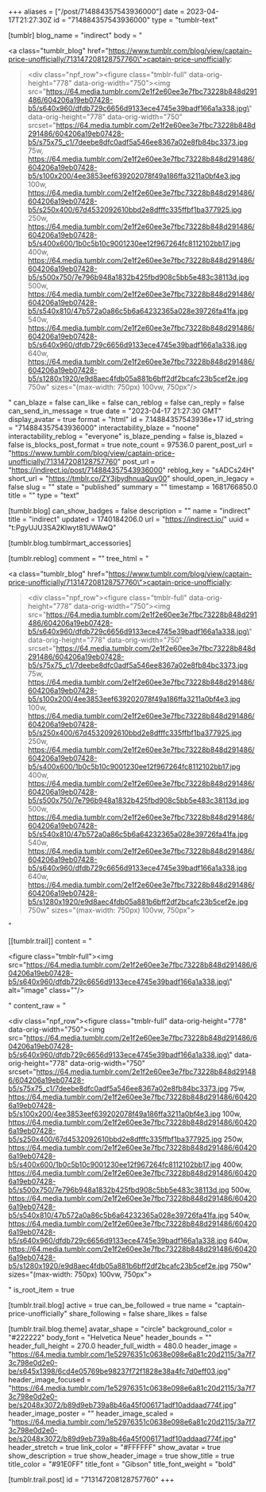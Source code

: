 +++
aliases = ["/post/714884357543936000"]
date = 2023-04-17T21:27:30Z
id = "714884357543936000"
type = "tumblr-text"

[tumblr]
blog_name = "indirect"
body = "<p><a class=\"tumblr_blog\" href=\"https://www.tumblr.com/blog/view/captain-price-unofficially/713147208128757760\">captain-price-unofficially</a>:</p><blockquote><div class=\"npf_row\"><figure class=\"tmblr-full\" data-orig-height=\"778\" data-orig-width=\"750\"><img src=\"https://64.media.tumblr.com/2e1f2e60ee3e7fbc73228b848d291486/604206a19eb07428-b5/s640x960/dfdb729c6656d9133ece4745e39badf166a1a338.jpg\" data-orig-height=\"778\" data-orig-width=\"750\" srcset=\"https://64.media.tumblr.com/2e1f2e60ee3e7fbc73228b848d291486/604206a19eb07428-b5/s75x75_c1/7deebe8dfc0adf5a546ee8367a02e8fb84bc3373.jpg 75w, https://64.media.tumblr.com/2e1f2e60ee3e7fbc73228b848d291486/604206a19eb07428-b5/s100x200/4ee3853eef639202078f49a186ffa3211a0bf4e3.jpg 100w, https://64.media.tumblr.com/2e1f2e60ee3e7fbc73228b848d291486/604206a19eb07428-b5/s250x400/67d4532092610bbd2e8dfffc335ffbf1ba377925.jpg 250w, https://64.media.tumblr.com/2e1f2e60ee3e7fbc73228b848d291486/604206a19eb07428-b5/s400x600/1b0c5b10c9001230ee12f967264fc8112102bb17.jpg 400w, https://64.media.tumblr.com/2e1f2e60ee3e7fbc73228b848d291486/604206a19eb07428-b5/s500x750/7e796b948a1832b425fbd908c5bb5e483c38113d.jpg 500w, https://64.media.tumblr.com/2e1f2e60ee3e7fbc73228b848d291486/604206a19eb07428-b5/s540x810/47b572a0a86c5b6a64232365a028e39726fa41fa.jpg 540w, https://64.media.tumblr.com/2e1f2e60ee3e7fbc73228b848d291486/604206a19eb07428-b5/s640x960/dfdb729c6656d9133ece4745e39badf166a1a338.jpg 640w, https://64.media.tumblr.com/2e1f2e60ee3e7fbc73228b848d291486/604206a19eb07428-b5/s1280x1920/e9d8aec4fdb05a881b6bff2df2bcafc23b5cef2e.jpg 750w\" sizes=\"(max-width: 750px) 100vw, 750px\"/></figure></div></blockquote>"
can_blaze = false
can_like = false
can_reblog = false
can_reply = false
can_send_in_message = true
date = "2023-04-17 21:27:30 GMT"
display_avatar = true
format = "html"
id = 7.14884357543936e+17
id_string = "714884357543936000"
interactability_blaze = "noone"
interactability_reblog = "everyone"
is_blaze_pending = false
is_blazed = false
is_blocks_post_format = true
note_count = 97536.0
parent_post_url = "https://www.tumblr.com/blog/view/captain-price-unofficially/713147208128757760"
post_url = "https://indirect.io/post/714884357543936000"
reblog_key = "sADCs24H"
short_url = "https://tmblr.co/ZY3jbydhnuaQuy00"
should_open_in_legacy = false
slug = ""
state = "published"
summary = ""
timestamp = 1681766850.0
title = ""
type = "text"

[tumblr.blog]
can_show_badges = false
description = ""
name = "indirect"
title = "indirect"
updated = 1740184206.0
url = "https://indirect.io/"
uuid = "t:PgyUJU3SA2Klwyt81UWAwQ"

[tumblr.blog.tumblrmart_accessories]

[tumblr.reblog]
comment = ""
tree_html = "<p><a class=\"tumblr_blog\" href=\"https://www.tumblr.com/blog/view/captain-price-unofficially/713147208128757760\">captain-price-unofficially</a>:</p><blockquote><div class=\"npf_row\"><figure class=\"tmblr-full\" data-orig-height=\"778\" data-orig-width=\"750\"><img src=\"https://64.media.tumblr.com/2e1f2e60ee3e7fbc73228b848d291486/604206a19eb07428-b5/s640x960/dfdb729c6656d9133ece4745e39badf166a1a338.jpg\" data-orig-height=\"778\" data-orig-width=\"750\" srcset=\"https://64.media.tumblr.com/2e1f2e60ee3e7fbc73228b848d291486/604206a19eb07428-b5/s75x75_c1/7deebe8dfc0adf5a546ee8367a02e8fb84bc3373.jpg 75w, https://64.media.tumblr.com/2e1f2e60ee3e7fbc73228b848d291486/604206a19eb07428-b5/s100x200/4ee3853eef639202078f49a186ffa3211a0bf4e3.jpg 100w, https://64.media.tumblr.com/2e1f2e60ee3e7fbc73228b848d291486/604206a19eb07428-b5/s250x400/67d4532092610bbd2e8dfffc335ffbf1ba377925.jpg 250w, https://64.media.tumblr.com/2e1f2e60ee3e7fbc73228b848d291486/604206a19eb07428-b5/s400x600/1b0c5b10c9001230ee12f967264fc8112102bb17.jpg 400w, https://64.media.tumblr.com/2e1f2e60ee3e7fbc73228b848d291486/604206a19eb07428-b5/s500x750/7e796b948a1832b425fbd908c5bb5e483c38113d.jpg 500w, https://64.media.tumblr.com/2e1f2e60ee3e7fbc73228b848d291486/604206a19eb07428-b5/s540x810/47b572a0a86c5b6a64232365a028e39726fa41fa.jpg 540w, https://64.media.tumblr.com/2e1f2e60ee3e7fbc73228b848d291486/604206a19eb07428-b5/s640x960/dfdb729c6656d9133ece4745e39badf166a1a338.jpg 640w, https://64.media.tumblr.com/2e1f2e60ee3e7fbc73228b848d291486/604206a19eb07428-b5/s1280x1920/e9d8aec4fdb05a881b6bff2df2bcafc23b5cef2e.jpg 750w\" sizes=\"(max-width: 750px) 100vw, 750px\"></figure></div></blockquote>"

[[tumblr.trail]]
content = "<p><figure class=\"tmblr-full\"><img src=\"https://64.media.tumblr.com/2e1f2e60ee3e7fbc73228b848d291486/604206a19eb07428-b5/s640x960/dfdb729c6656d9133ece4745e39badf166a1a338.jpg\" alt=\"image\" class=\"\"/></figure></p>"
content_raw = "<p><div class=\"npf_row\"><figure class=\"tmblr-full\" data-orig-height=\"778\" data-orig-width=\"750\"><img src=\"https://64.media.tumblr.com/2e1f2e60ee3e7fbc73228b848d291486/604206a19eb07428-b5/s640x960/dfdb729c6656d9133ece4745e39badf166a1a338.jpg\" data-orig-height=\"778\" data-orig-width=\"750\" srcset=\"https://64.media.tumblr.com/2e1f2e60ee3e7fbc73228b848d291486/604206a19eb07428-b5/s75x75_c1/7deebe8dfc0adf5a546ee8367a02e8fb84bc3373.jpg 75w, https://64.media.tumblr.com/2e1f2e60ee3e7fbc73228b848d291486/604206a19eb07428-b5/s100x200/4ee3853eef639202078f49a186ffa3211a0bf4e3.jpg 100w, https://64.media.tumblr.com/2e1f2e60ee3e7fbc73228b848d291486/604206a19eb07428-b5/s250x400/67d4532092610bbd2e8dfffc335ffbf1ba377925.jpg 250w, https://64.media.tumblr.com/2e1f2e60ee3e7fbc73228b848d291486/604206a19eb07428-b5/s400x600/1b0c5b10c9001230ee12f967264fc8112102bb17.jpg 400w, https://64.media.tumblr.com/2e1f2e60ee3e7fbc73228b848d291486/604206a19eb07428-b5/s500x750/7e796b948a1832b425fbd908c5bb5e483c38113d.jpg 500w, https://64.media.tumblr.com/2e1f2e60ee3e7fbc73228b848d291486/604206a19eb07428-b5/s540x810/47b572a0a86c5b6a64232365a028e39726fa41fa.jpg 540w, https://64.media.tumblr.com/2e1f2e60ee3e7fbc73228b848d291486/604206a19eb07428-b5/s640x960/dfdb729c6656d9133ece4745e39badf166a1a338.jpg 640w, https://64.media.tumblr.com/2e1f2e60ee3e7fbc73228b848d291486/604206a19eb07428-b5/s1280x1920/e9d8aec4fdb05a881b6bff2df2bcafc23b5cef2e.jpg 750w\" sizes=\"(max-width: 750px) 100vw, 750px\"></figure></div></p>"
is_root_item = true

[tumblr.trail.blog]
active = true
can_be_followed = true
name = "captain-price-unofficially"
share_following = false
share_likes = false

[tumblr.trail.blog.theme]
avatar_shape = "circle"
background_color = "#222222"
body_font = "Helvetica Neue"
header_bounds = ""
header_full_height = 270.0
header_full_width = 480.0
header_image = "https://64.media.tumblr.com/1e52976351c0638e098e6a81c20d2115/3a7f73c798e0d2e0-be/s645x1398/6cd4e05769be98237f72f1828e38a4fc7d0eff03.jpg"
header_image_focused = "https://64.media.tumblr.com/1e52976351c0638e098e6a81c20d2115/3a7f73c798e0d2e0-be/s2048x3072/b89d9eb739a8b46a45f006171adf10addaad774f.jpg"
header_image_poster = ""
header_image_scaled = "https://64.media.tumblr.com/1e52976351c0638e098e6a81c20d2115/3a7f73c798e0d2e0-be/s2048x3072/b89d9eb739a8b46a45f006171adf10addaad774f.jpg"
header_stretch = true
link_color = "#FFFFFF"
show_avatar = true
show_description = true
show_header_image = true
show_title = true
title_color = "#91E0FF"
title_font = "Gibson"
title_font_weight = "bold"

[tumblr.trail.post]
id = "713147208128757760"
+++
